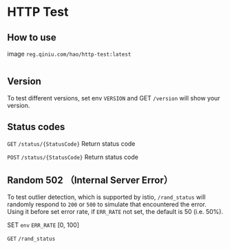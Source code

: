 # HTTP Test

## How to use

image `reg.qiniu.com/hao/http-test:latest`

```yaml

```

## Version
To test different versions, set env `VERSION` and GET `/version` will show your version.

## Status codes
`GET` `/status/{StatusCode}` Return status code

`POST` `/status/{StatusCode}` Return status code

## Random 502 （Internal Server Error）
To test outlier detection, which is supported by istio, `/rand_status` will randomly respond to `200` or `500` to simulate that encountered the error. Using it before set error rate, if `ERR_RATE` not set, the default is 50 (i.e. 50%).
 
SET `env` `ERR_RATE` [0, 100]

`GET` `/rand_status`

